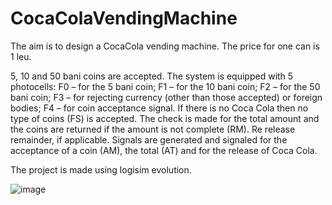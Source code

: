 # CocaColaVendingMachine
The aim is to design a CocaCola vending machine. The price for one can is 1 leu.

5, 10 and 50 bani coins are accepted. The system is equipped with 5 photocells:
F0 – for the 5 bani coin;
F1 – for the 10 bani coin;
F2 – for the 50 bani coin;
F3 – for rejecting currency (other than those accepted) or foreign bodies;
F4 – for coin acceptance signal.
If there is no Coca Cola then no type of coins (FS) is accepted. The check is made for the total amount and the coins are returned if the amount is not complete (RM). Re release remainder, if applicable.
Signals are generated and signaled for the acceptance of a coin (AM), the total (AT) and for the release of Coca Cola.

The project is made using logisim evolution.

![image](https://github.com/user-attachments/assets/95ff067b-8ba6-4b12-9af4-1630c99484c5)
